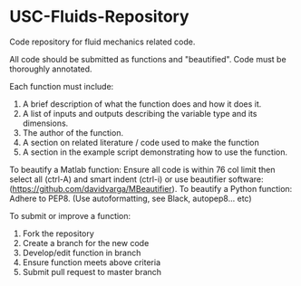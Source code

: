 # USC-Fluids-Repository
Code repository for fluid mechanics related code.

All code should be submitted as functions and "beautified". Code must be thoroughly annotated. 

Each function must include:
1. A brief description of what the function does and how it does it.
2. A list of inputs and outputs describing the variable type and its dimensions.
3. The author of the function. 
3. A section on related literature / code used to make the function
5. A section in the example script demonstrating how to use the function. 

To beautify a Matlab function: Ensure all code is within 76 col limit then select all (ctrl-A) and smart indent (ctrl-i) or use beautifier software: (https://github.com/davidvarga/MBeautifier). 
To beautify a Python function: Adhere to PEP8. (Use autoformatting, see Black, autopep8... etc)

To submit or improve a function:
1. Fork the repository 
2. Create a branch for the new code
3. Develop/edit function in branch
4. Ensure function meets above criteria
5. Submit pull request to master branch